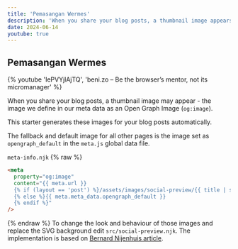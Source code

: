 ```yaml
---
title: 'Pemasangan Wermes'
description: 'When you share your blog posts, a thumbnail image appears - the image we define as an Open Graph Image. This starter generates these images for your blog posts automatically.'
date: 2024-06-14
youtube: true
---
```

## Pemasangan Wermes

{% youtube 'IePVYjlAjTQ', 'beni.zo – Be the browser’s mentor, not its micromanager' %}

When you share your blog posts, a thumbnail image may appear - the image we define in our meta data as an Open Graph Image (`og:image`).

This starter generates these images for your blog posts automatically.

The fallback and default image for all other pages is the image set as `opengraph_default` in the `meta.js` global data file.

`meta-info.njk`
{% raw %}

```html
<meta
  property="og:image"
  content="{{ meta.url }}
  {% if (layout == 'post') %}/assets/images/social-preview/{{ title | slugify }}-preview.jpeg
  {% else %}{{ meta.meta_data.opengraph_default }}
  {% endif %}"
/>
```

{% endraw %}
To change the look and behaviour of those images and replace the SVG background edit `src/social-preview.njk`. The implementation is based on [Bernard Nijenhuis article](https://bnijenhuis.nl/notes/automatically-generate-open-graph-images-in-eleventy/).
